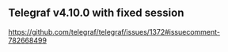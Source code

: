 ## Telegraf v4.10.0 with fixed session

https://github.com/telegraf/telegraf/issues/1372#issuecomment-782668499
